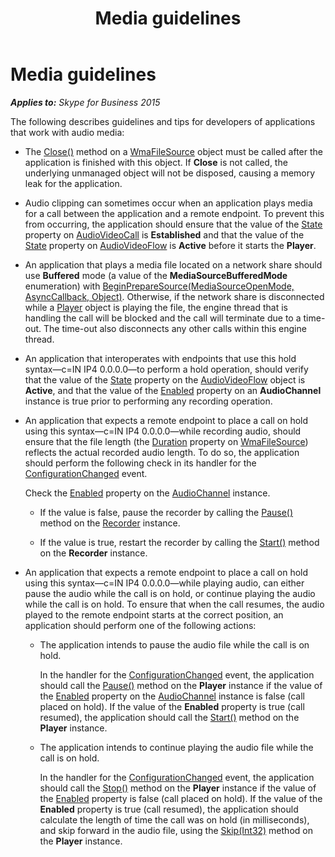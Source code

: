﻿---
title: Media guidelines
TOCTitle: Media guidelines
ms:assetid: 4c461569-1110-4cc4-aed1-f7f675b6bbc9
ms:mtpsurl: https://msdn.microsoft.com/en-us/library/Dn466086(v=office.16)
ms:contentKeyID: 65240029
ms.date: 07/27/2015
mtps_version: v=office.16
---

# Media guidelines


_**Applies to:** Skype for Business 2015_

The following describes guidelines and tips for developers of applications that work with audio media:

  - The [Close()](https://msdn.microsoft.com/en-us/library/hh384406\(v=office.16\)) method on a [WmaFileSource](https://msdn.microsoft.com/en-us/library/hh381280\(v=office.16\)) object must be called after the application is finished with this object. If **Close** is not called, the underlying unmanaged object will not be disposed, causing a memory leak for the application.

  - Audio clipping can sometimes occur when an application plays media for a call between the application and a remote endpoint. To prevent this from occurring, the application should ensure that the value of the [State](https://msdn.microsoft.com/en-us/library/hh381151\(v=office.16\)) property on [AudioVideoCall](https://msdn.microsoft.com/en-us/library/hh383901\(v=office.16\)) is **Established** and that the value of the [State](https://msdn.microsoft.com/en-us/library/hh349893\(v=office.16\)) property on [AudioVideoFlow](https://msdn.microsoft.com/en-us/library/hh383533\(v=office.16\)) is **Active** before it starts the **Player**.

  - An application that plays a media file located on a network share should use **Buffered** mode (a value of the **MediaSourceBufferedMode** enumeration) with [BeginPrepareSource(MediaSourceOpenMode, AsyncCallback, Object)](https://msdn.microsoft.com/en-us/library/hh349115\(v=office.16\)). Otherwise, if the network share is disconnected while a [Player](https://msdn.microsoft.com/en-us/library/hh349780\(v=office.16\)) object is playing the file, the engine thread that is handling the call will be blocked and the call will terminate due to a time-out. The time-out also disconnects any other calls within this engine thread.

  - An application that interoperates with endpoints that use this hold syntax—c=IN IP4 0.0.0.0—to perform a hold operation, should verify that the value of the [State](https://msdn.microsoft.com/en-us/library/hh349893\(v=office.16\)) property on the [AudioVideoFlow](https://msdn.microsoft.com/en-us/library/hh383533\(v=office.16\)) object is **Active**, and that the value of the [Enabled](https://msdn.microsoft.com/en-us/library/hh365886\(v=office.16\)) property on an **AudioChannel** instance is true prior to performing any recording operation.

  - An application that expects a remote endpoint to place a call on hold using this syntax—c=IN IP4 0.0.0.0—while recording audio, should ensure that the file length (the [Duration](https://msdn.microsoft.com/en-us/library/hh384378\(v=office.16\)) property on [WmaFileSource](https://msdn.microsoft.com/en-us/library/hh381280\(v=office.16\))) reflects the actual recorded audio length. To do so, the application should perform the following check in its handler for the [ConfigurationChanged](https://msdn.microsoft.com/en-us/library/hh385088\(v=office.16\)) event.
    
    Check the [Enabled](https://msdn.microsoft.com/en-us/library/hh365886\(v=office.16\)) property on the [AudioChannel](https://msdn.microsoft.com/en-us/library/hh349872\(v=office.16\)) instance.
    
      - If the value is false, pause the recorder by calling the [Pause()](https://msdn.microsoft.com/en-us/library/hh349541\(v=office.16\)) method on the [Recorder](https://msdn.microsoft.com/en-us/library/hh381624\(v=office.16\)) instance.
    
      - If the value is true, restart the recorder by calling the [Start()](https://msdn.microsoft.com/en-us/library/hh383534\(v=office.16\)) method on the **Recorder** instance.

  - An application that expects a remote endpoint to place a call on hold using this syntax—c=IN IP4 0.0.0.0—while playing audio, can either pause the audio while the call is on hold, or continue playing the audio while the call is on hold. To ensure that when the call resumes, the audio played to the remote endpoint starts at the correct position, an application should perform one of the following actions:
    
      - The application intends to pause the audio file while the call is on hold.
        
        In the handler for the [ConfigurationChanged](https://msdn.microsoft.com/en-us/library/hh385088\(v=office.16\)) event, the application should call the [Pause()](https://msdn.microsoft.com/en-us/library/hh381641\(v=office.16\)) method on the **Player** instance if the value of the [Enabled](https://msdn.microsoft.com/en-us/library/hh365886\(v=office.16\)) property on the [AudioChannel](https://msdn.microsoft.com/en-us/library/hh349872\(v=office.16\)) instance is false (call placed on hold). If the value of the **Enabled** property is true (call resumed), the application should call the [Start()](https://msdn.microsoft.com/en-us/library/hh382632\(v=office.16\)) method on the **Player** instance.
    
      - The application intends to continue playing the audio file while the call is on hold.
        
        In the handler for the [ConfigurationChanged](https://msdn.microsoft.com/en-us/library/hh385088\(v=office.16\)) event, the application should call the [Stop()](https://msdn.microsoft.com/en-us/library/hh350156\(v=office.16\)) method on the **Player** instance if the value of the [Enabled](https://msdn.microsoft.com/en-us/library/hh365886\(v=office.16\)) property is false (call placed on hold). If the value of the **Enabled** property is true (call resumed), the application should calculate the length of time the call was on hold (in milliseconds), and skip forward in the audio file, using the [Skip(Int32)](https://msdn.microsoft.com/en-us/library/hh383920\(v=office.16\)) method on the **Player** instance.

